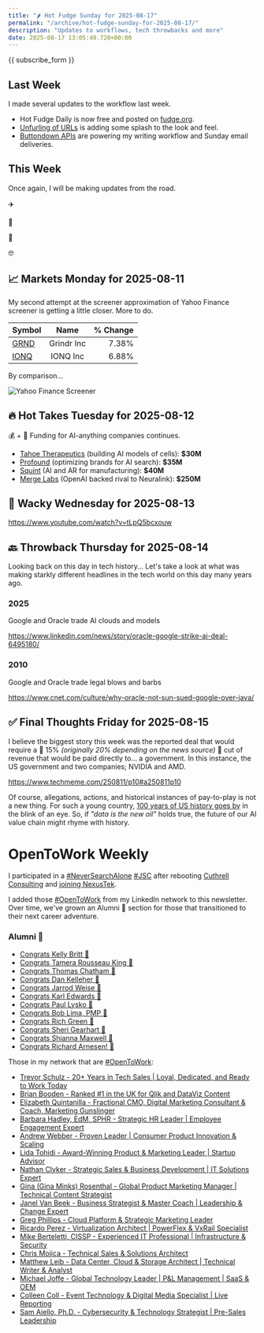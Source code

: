```yaml
---
title: "🌶️ Hot Fudge Sunday for 2025-08-17"
permalink: "/archive/hot-fudge-sunday-for-2025-08-17/"
description: "Updates to workflows, tech throwbacks and more"
date: 2025-08-17 13:05:49.720+00:00
---
```


{{ subscribe_form }}

## Last Week

I made several updates to the workflow last week.

- Hot Fudge Daily is now free and posted on [fudge.org](https://fudge.org).
- [Unfurling of URLs](https://github.com/JayCuthrell/fudge-org-eleventy-excellent-4.3.0/commit/dcb93011f05c4f32fa6494aefcd66fd592c8cedb) is adding some splash to the look and feel.
- [Buttondown APIs](https://buttondown.com/refer/jaycuthrell) are powering my writing workflow and Sunday email deliveries.

## This Week

Once again, I will be making updates from the road.

✈️

💺

🛜

🤓

## 📈 Markets Monday for 2025-08-11

My second attempt at the screener approximation of Yahoo Finance screener is getting a little closer. More to do.

| Symbol | Name | % Change |
| :--- | :---: | ---: |
| [GRND](https://www.google.com/finance/quote/GRND:NYSE) | Grindr Inc | 7.38% |
| [IONQ](https://www.google.com/finance/quote/IONQ:NYSE) | IONQ Inc | 6.88% |

By comparison... 

![Yahoo Finance Screener](https://assets.buttondown.email/images/352ab6d6-ae50-40e2-a457-127eb9c39a74.png?w=960&amp;fit=max)


## 🔥 Hot Takes Tuesday for 2025-08-12

💰 + 🤖 Funding for AI-anything companies continues.

* [Tahoe Therapeutics](https://www.techmeme.com/250811/p12#a250811p12) (building AI models of cells): **$30M**
* [Profound](https://www.techmeme.com/250812/p31#a250812p31) (optimizing brands for AI search): **$35M**
* [Squint](https://www.techmeme.com/250812/p33#a250812p33) (AI and AR for manufacturing): **$40M**
* [Merge Labs](https://www.techmeme.com/250812/p27#a250812p27) (OpenAI backed rival to Neuralink): **$250M**

## 🤪 Wacky Wednesday for 2025-08-13

https://www.youtube.com/watch?v=tLpQ5bcxouw

## 🔙 Throwback Thursday for 2025-08-14

Looking back on this day in tech history... Let's take a look at what was making starkly different headlines in the tech world on this day many years ago.

### 2025

Google and Oracle trade AI clouds and models

https://www.linkedin.com/news/story/oracle-google-strike-ai-deal-6495180/


### 2010

Google and Oracle trade legal blows and barbs

https://www.cnet.com/culture/why-oracle-not-sun-sued-google-over-java/

## ✅ Final Thoughts Friday for 2025-08-15

I believe the biggest story this week was the reported deal that would require a 👀 15% *(originally 20% depending on the news source)* 👀 cut of revenue that would be paid directly to... a government. In this instance, the US government and two companies; NVIDIA and AMD.

https://www.techmeme.com/250811/p10#a250811p10

Of course, allegations, actions, and historical instances of pay-to-play is not a new thing. For such a young country, [100 years of US history goes by](https://www.senate.gov/artandhistory/senate-stories/one-hundred-years-since-teapot-dome.htm) in the blink of an eye. So, if *"data is the new oil"* holds true, the future of our AI value chain might rhyme with history.


# OpenToWork Weekly

I participated in a [#NeverSearchAlone](https://www.youtube.com/watch?v=OH3nzRdwYPA) [#JSC](https://www.phyl.org/jsc) after rebooting [Cuthrell Consulting](https://cuthrell.consulting) and [joining NexusTek](https://cuthrell.consulting/blog/jay-cuthrell-joins-nexustek/).

I added those [#OpenToWork](https://www.linkedin.com/search/results/content/?keywords=%23OpenToWork&amp;origin=FACETED_SEARCH&amp;postedBy=%5B%22first%22%5D&amp;sid=TbC&amp;sortBy=%22date_posted%22) from my LinkedIn network to this newsletter. Over time, we've grown an Alumni 🎉 section for those that transitioned to their next career adventure.

### Alumni 🎉

- [Congrats Kelly Britt 🎉](https://www.linkedin.com/posts/activity-7351735768186306560-_6Ls?utm_source=share&amp;utm_medium=member_desktop&amp;rcm=ACoAACk1T7oBu6QkP2p3bHgknv3R55ktER0dzqc)
- [Congrats Tamera Rousseau King 🎉](https://www.linkedin.com/posts/activity-7343345962272120833-RNuK?utm_source=share&amp;utm_medium=member_desktop&amp;rcm=ACoAACk1T7oBu6QkP2p3bHgknv3R55ktER0dzqc)
- [Congrats Thomas Chatham 🎉](https://www.linkedin.com/in/thomaschatham/)
- [Congrats Dan Kelleher 🎉](https://www.linkedin.com/in/kelleherdan/)
- [Congrats Jarrod Weise 🎉](https://www.linkedin.com/posts/jarrodweise_thechargeahead-electricvehicles-innovation-activity-7325543362621509632-t5Oy?utm_source=share&amp;utm_medium=member_desktop&amp;rcm=ACoAACk1T7oBu6QkP2p3bHgknv3R55ktER0dzqc)
- [Congrats Karl Edwards 🎉](https://www.linkedin.com/posts/edwardskarl_im-happy-to-share-that-im-starting-a-new-activity-7323502970120138752-SLA-?utm_source=share&amp;utm_medium=member_desktop&amp;rcm=ACoAACk1T7oBu6QkP2p3bHgknv3R55ktER0dzqc)
- [Congrats Paul Lysko 🎉](https://www.linkedin.com/posts/paullysko_hellyeah-activity-7315070360708603905-ZDc_?utm_source=share&amp;utm_medium=member_desktop&amp;rcm=ACoAACk1T7oBu6QkP2p3bHgknv3R55ktER0dzqc)
- [Congrats Bob Lima, PMP 🎉](https://www.linkedin.com/posts/limarobert_im-happy-to-share-that-im-starting-a-new-activity-7315167863147769856-Tsk-?utm_source=share&amp;utm_medium=member_desktop&amp;rcm=ACoAACk1T7oBu6QkP2p3bHgknv3R55ktER0dzqc)
- [Congrats Rich Green 🎉](https://www.linkedin.com/posts/rich-green-5304804_im-happy-to-share-that-im-starting-a-new-activity-7312272227184324608-HmZN?utm_source=share&amp;utm_medium=member_desktop&amp;rcm=ACoAACk1T7oBu6QkP2p3bHgknv3R55ktER0dzqc)
- [Congrats Sheri Gearhart 🎉](https://www.linkedin.com/posts/sheri-gearhart_im-happy-to-share-that-im-starting-a-new-activity-7314986352909983745-VKzo?utm_source=share&amp;utm_medium=member_desktop&amp;rcm=ACoAACk1T7oBu6QkP2p3bHgknv3R55ktER0dzqc)
- [Congrats Shianna Maxwell 🎉](https://www.linkedin.com/posts/shiannamaxwell_im-happy-to-share-that-im-starting-a-new-activity-7302404919678902272-FHRz?utm_source=share&amp;utm_medium=member_desktop&amp;rcm=ACoAACk1T7oBu6QkP2p3bHgknv3R55ktER0dzqc)
- [Congrats Richard Arnesen! 🎉](https://www.linkedin.com/posts/richard-arnesen_im-happy-to-share-that-im-starting-a-new-activity-7290099022084616192-QjYm?utm_source=share&amp;utm_medium=member_desktop)

Those in my network that are [#OpenToWork](https://www.linkedin.com/search/results/content/?keywords=%23OpenToWork&amp;origin=FACETED_SEARCH&amp;postedBy=%5B%22first%22%5D&amp;sid=TbC&amp;sortBy=%22date_posted%22):

- [Trevor Schulz - 20+ Years in Tech Sales | Loyal, Dedicated, and Ready to Work Today](https://www.linkedin.com/in/trevorschulz/)
- [Brian Booden - Ranked #1 in the UK for Qlik and DataViz Content](https://www.linkedin.com/in/qlikluminary/)
- [Elizabeth Quintanilla - Fractional CMO, Digital Marketing Consultant &amp; Coach, Marketing Gunslinger](https://www.linkedin.com/in/elizabethquintanilla/)
- [Barbara Hadley, EdM, SPHR - Strategic HR Leader | Employee Engagement Expert](https://www.linkedin.com/in/barbarahadleyhrleader/)
- [Andrew Webber - Proven Leader | Consumer Product Innovation &amp; Scaling](https://www.linkedin.com/in/andrewwebber/)
- [Lida Tohidi - Award-Winning Product &amp; Marketing Leader | Startup Advisor](https://www.linkedin.com/in/lidatohidi/)
- [Nathan Clyker - Strategic Sales &amp; Business Development | IT Solutions Expert](https://www.linkedin.com/in/nathan-clyker/)
- [Gina (Gina Minks) Rosenthal - Global Product Marketing Manager | Technical Content Strategist](https://www.linkedin.com/in/gminks/)
- [Janel Van Beek - Business Strategist &amp; Master Coach | Leadership &amp; Change Expert](https://www.linkedin.com/in/janellanzadbafrancievanwirkus220/)
- [Greg Phillips - Cloud Platform &amp; Strategic Marketing Leader](https://www.linkedin.com/in/gregaphillips/)
- [Ricardo Perez - Virtualization Architect | PowerFlex &amp; VxRail Specialist](https://www.linkedin.com/in/ricardo-perez-atx)
- [Mike Berteletti, CISSP - Experienced IT Professional | Infrastructure &amp; Security](https://www.linkedin.com/in/mike-berteletti-cissp/)
- [Chris Mojica - Technical Sales &amp; Solutions Architect](https://www.linkedin.com/in/pcmojica/)
- [Matthew Leib - Data Center, Cloud &amp; Storage Architect | Technical Writer &amp; Analyst](https://www.linkedin.com/in/matthewleib/)
- [Michael Joffe - Global Technology Leader | P&amp;L Management | SaaS &amp; OEM](https://www.linkedin.com/in/joffemichael/)
- [Colleen Coll - Event Technology &amp; Digital Media Specialist | Live Reporting](https://www.linkedin.com/in/colleen-coll-b971505/)
- [Sam Aiello, Ph.D. - Cybersecurity &amp; Technology Strategist | Pre-Sales Leadership](https://www.linkedin.com/in/samaiello/)